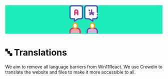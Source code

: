 ![](laguage.jpg)


# 🔤 Translations

We aim to remove all language barriers from Win11React. We use Crowdin to translate the website and files to make it more accessible to all.
